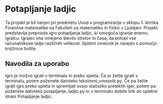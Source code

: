 # Potapljanje ladjic
 Ta projekt je bil narjen pri predmetu Uvod v programiranje v sklopu 1. letnika Finančne matematike na Fakulteti za matematiko in fiziko v Ljubljani. Projekt predstavlja preprosto igro potapljanja ladjic, ki omogoča igranje enemu igralcu. Igralec ima omejeno število strelov in časa, da potopi vse računalnikove ladje različnih velikosti. Spletni vmesnik je narejen s pomočjo knjižnice bottle.


## Navodila za uporabo
Igro je možno igrati v terminalu in preko spleta. Če jo želite igrati v terminalu, potem poženete datoteko tekstovni_vmesnik.py. Če pa želite igrati igro preko spleta in spremljati svojo statistiko preteklih iger, potem pa poženete datoteko potapljanje_ladjic.py in v terminalu dobite link do spletne strani Potapljanje ladjic. 
